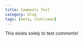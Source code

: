 ```yaml
---
title: Comments Test
category: blog
tags: [meta, staticman]
---
```



This exists solely to test comments!


<!-- Comments -->
<!--
{% if site.data.comments[page.slug] %}
<div>
    <h3>
    {% if site.data.comments[page.slug].size > 1 %}
      {{ site.data.comments[page.slug] | size }}
    {% endif %}
    Comments:
    </h3>
  {% assign comments = site.data.comments[page.slug] | sort %}
    {% for comment in comments %}
      <label>
        {% if comment[1].url %}
          <a href="{{ comment[1].url }}">
        {% endif %}
        <strong>{{ comment[1].name }}</strong>
        {% if comment[1].url %}
          </a>
        {% endif %}
      </label>
      <em>{{ comment[1].date | date: "%B %d, %Y" }}</em>
      <p>{{ comment[1].message | markdownify }}</p>
    {% endfor %}
</div>
{% endif %}

### Post Comment

<form method="POST" action="{{ site.staticman_url }}" onsubmit="return buttonPress();">
 
  <input name="options[redirect]" type="hidden" value="https://example.com">
  <input name="options[slug]" type="hidden" value="{{ page.slug }}">
  <label>Name: <input name="fields[name]" type="text"></label><br>
  <label>E-mail: <input name="fields[email]" type="email"></label><br>
  <label>Message:<br><textarea style="width:100%" name="fields[message]" id="comment-form-message" rows="12"></textarea></label>
  
  <button type="submit">Submit</button>
</form>
-->

<!-- Comments Form -->
<!--
  <form method="POST" action="{{ site.staticman_url }}" onsubmit="return buttonPress();">
    <input name="options[redirect]" type="hidden" value="https://example.com">
    <input name="options[slug]" type="hidden" value="{{ page.slug }}">
      <label>Name</label>
      <input name="fields[name]" type="text">
      <label>E-mail (optional)</label>
      <input name="fields[email]" type="email">
      <label>Website (optional)</label>
      <input name="fields[url]" type="url">
      <label>Message</label>
      <textarea style="width:100%" name="fields[message]" id="comment-form-message" rows="12"></textarea>
      <small>Comments will appear after moderation.</small>
      <button type="submit">Submit comment</button>
  </form>
-->
